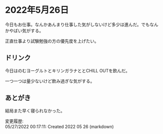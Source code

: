 # 2022年5月26日

今日もお仕事。なんかあんまり仕事した気がしないけど多少は進んだ。でもなんかやばい気がする。

正直仕事より試験勉強の方の優先度を上げたい。

## ドリンク

今日はのむヨーグルトとキリンガラナととCHILL OUTを飲んだ。

一つ一つは量少ないけど飲み過ぎな気がする。

## あとがき

結局また早く寝られなかった。

変更履歴:  
05/27/2022 00:17:11: Created 2022 05 26 (markdown)  
